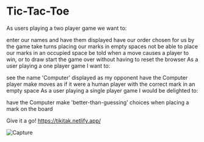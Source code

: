 # Tic-Tac-Toe
As users playing a two player game we want to:

enter our names and have them displayed
have our order chosen for us by the game
take turns placing our marks in empty spaces
not be able to place our marks in an occupied space
be told when a move causes a player to win, or to draw
start the game over without having to reset the browser
As a user playing a one player game I want to:

see the name 'Computer' displayed as my opponent
have the Computer player make moves as if it were a human player with the correct mark in an empty space
As a user playing a single player game I would be delighted to:

have the Computer make 'better-than-guessing' choices when placing a mark on the board

Give it a go! 
https://tikitak.netlify.app/

![Capture](https://user-images.githubusercontent.com/113475440/201560625-ebf7b0cf-cf37-4c16-9765-4317d770400e.PNG)
